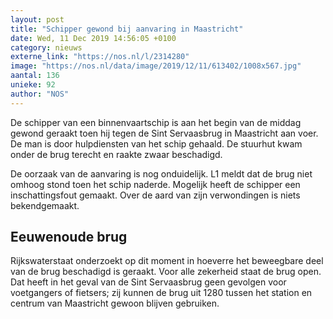 ```yaml
---
layout: post
title: "Schipper gewond bij aanvaring in Maastricht"
date: Wed, 11 Dec 2019 14:56:05 +0100
category: nieuws
externe_link: "https://nos.nl/l/2314280"
image: "https://nos.nl/data/image/2019/12/11/613402/1008x567.jpg"
aantal: 136
unieke: 92
author: "NOS"
---
```


<p>De schipper van een binnenvaartschip is aan het begin van de middag gewond geraakt toen hij tegen de Sint Servaasbrug in Maastricht aan voer. De man is door hulpdiensten van het schip gehaald. De stuurhut kwam onder de brug terecht en raakte zwaar beschadigd.</p>
<p>De oorzaak van de aanvaring is nog onduidelijk. L1 meldt dat de brug niet omhoog stond toen het schip naderde. Mogelijk heeft de schipper een inschattingsfout gemaakt. Over de aard van zijn verwondingen is niets bekendgemaakt.</p>
<h2>Eeuwenoude brug</h2>
<p>Rijkswaterstaat onderzoekt op dit moment in hoeverre het beweegbare deel van de brug beschadigd is geraakt. Voor alle zekerheid staat de brug open. Dat heeft in het geval van de Sint Servaasbrug geen gevolgen voor voetgangers of fietsers; zij kunnen de brug uit 1280 tussen het station en centrum van Maastricht gewoon blijven gebruiken.</p>
